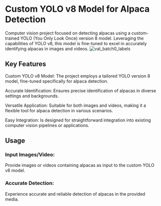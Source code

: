 # Custom YOLO v8 Model for Alpaca Detection
Computer vision project focused on detecting alpacas using a custom-trained YOLO (You Only Look Once) version 8 model. Leveraging the capabilities of YOLO v8, this model is fine-tuned to excel in accurately identifying alpacas in images and videos.
![val_batch0_labels](https://github.com/AhmadMaazz/Detecting-Alpacas-Using-Custom-Trained-Yolo-v8-model/assets/104638885/c8f42ae8-01a9-4c49-b065-36d982a24a5a)

## Key Features
Custom YOLO v8 Model: The project employs a tailored YOLO version 8 model, fine-tuned specifically for alpaca detection.

Accurate Identification: Ensures precise identification of alpacas in diverse settings and backgrounds.

Versatile Application: Suitable for both images and videos, making it a flexible tool for alpaca detection in various scenarios.

Easy Integration: Is designed for straightforward integration into existing computer vision pipelines or applications.

## Usage
### Input Images/Video:

Provide images or videos containing alpacas as input to the custom YOLO v8 model.
### Accurate Detection:

Experience accurate and reliable detection of alpacas in the provided media.

